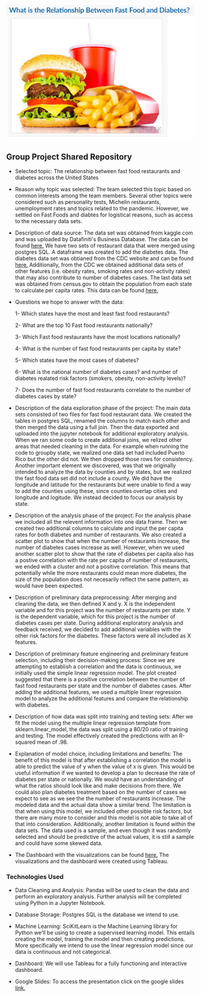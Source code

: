 # ![Image](https://github.com/fletchrk/Fast_Food_Project/blob/main/Resources/Image.png)

## Group Project Shared Repository

- Selected topic: The relationship between fast food restaurants and diabetes across the United States

- Reason why topic was selected: The team selected this topic based on common interests among the team members. Several other topics were considered such as personality tests, Michelin restaurants, unemployment rates and topics related to the pandemic. However, we settled on Fast Foods and diabtes for logistical reasons, such as access to the necessary data sets. 

- Description of data source: The data set was obtained from kaggle.com and was uploaded by Datafiniti's Business Database. The data can be found [here.](https://www.kaggle.com/datafiniti/fast-food-restaurants) We have two sets of restaurant data that were merged using postgres SQL. A dataframe was created to add the diabetes data. The diabetes data set was obtianed from the CDC website and can be found [here.](https://gis.cdc.gov/grasp/diabetes/DiabetesAtlas.html#) Additionally, from the CDC we obtained additional data sets of other features (i.e. obesity rates, smoking rates and non-activity rates) that may also contribute to number of diabetes cases. The last data set was obtained from census.gov to obtain the population from each state to calculate per capita rates. This data can be found [here.](https://www.census.gov/acs/www/data/data-tables-and-tools/data-profiles/2017/)

- Questions we hope to answer with the data:
 
  1- Which states have the most and least fast food restaurants?
  
  2- What are the top 10 Fast food restaurants nationally?
  
  3- Which Fast food restaurants have the most locations nationally?
  
  4- What is the number of fast food restaurants per capita by state?
  
  5- Which states have the most cases of diabetes?
  
  6- What is the national number of diabetes cases? and number of diabetes realated risk factors (smokers, obesity, non-activity levels)?
  
  7- Does the number of fast food restaurants correlate to the number of diabetes cases by state? 
  
 - Description of the data exploration phase of the project: The main data sets consisted of two files for fast food restaurant data. We created the tables in  postgres SQL, renamed the columns to match each other and then merged the data using a full join. Then the data exported and uploaded into the jupyter notebook for additional exploratory analysis. When we ran some code to create additional joins, we relized other areas that needed cleaning in the data. For example when running the code to groupby state, we realized one data set had included Puerto Rico but the other did not. We then dropped those rows for consistency. Another important element we discovered, was that we originally intended to analyze the data by counties and by states, but we realized the fast food data set did not include a county. We did have the longitude and latitude for the restaurants but were unable to find a way to add the counties using these, since counties overlap cities and longitude and logitude. We instead decided to focus our analysis by state. 
 
 - Description of the analysis phase of the project: For the analysis phase we included all the relevent information into one data frame. Then we created two additional columns to calculate and input the per capita rates for both diabetes and number of restaurants. We also created a scatter plot to show that when the number of restaurants increase, the number of diabetes cases increase as well. However, when we used another scatter plot to show that the rate of diabetes per capita also has a postive correlation with the rate per capita of number of restaurants, we ended with a cluster and not a positive correlation. This means that potentially while the more restaurants could mean more diabetes, the size of the population does not necesarily reflect the same pattern, as would have been expected.  

- Description of preliminary data preprocessing: After merging and cleaning the data, we then defined X and y. X is the independent variable and for this project was the number of restaurants per state. Y is the dependent variable, which for this project is the number of diabetes cases per state. During additional exploratory analysis and feedback received, we decided to add additional variables with the other risk factors for the diabetes. These factors were all included as X features. 

- Description of preliminary feature engineering and preliminary feature selection, including their decision-making process: Since we are attempting to establish a correlation and the data is continuous, we initially used the simple linear regression model. The plot created suggested that there is a positive correlation between the number of fast food restaurants per state and the number of diabetes cases. After adding the additional features, we used a multiple linear regression model to analyze the additional features and compare the relationship with diabetes. 

- Description of how data was split into training and testing sets: After we fit the model using the multiple linear regression template from sklearn.linear_model, the data was split using a 80/20 ratio of training and testing. The model effectively created the predictions with an R-squared mean of .98. 

- Explanation of model choice, including limitations and benefits: The benefit of this model is that after establishing a correlation the model is able to predict the value of y when the value of x is given. This would be useful information if we wanted to develop a plan to decrease the rate of diabetes per state or nationally. We would have an understanding of what the ratios should look like and make decisions from there. We could also plan diabetes treatment based on the number of cases we expect to see as we see the the number of restaurants increase. The modeled data and the actual data show a similar trend. The limitation is that when using this model, we included other possible risk factors, but there are many more to consider and this model is not able to take all of that into consideration. Additionally, another limitation is found within the data sets. The data used is a sample, and even though it was randomly selected and should be predictive of the actual values, it is still a sample and could have some skewed data. 

- The Dashboard with the visualizations can be found [here.](https://public.tableau.com/app/profile/rachel.fletcher3993/viz/Fast_Food_Project/_FF_Restaurants) The visualizations and the dashboard were created using Tableau. 

### Technologies Used
- Data Cleaning and Analysis:
Pandas will be used to clean the data and perform an exploratory analysis. Further analysis will be completed using Python in a Jupyter Notebook.

- Database Storage:
Postgres SQL is the database we intend to use.

- Machine Learning:
SciKitLearn is the Machine Learning library for Python we'll be using to create a supervised learning model. This entails creating the model, training the model and then creating predictions. More specifically we intend to use the linear regression model since our data is continuous and not categorical. 

- Dashboard:
We will use Tableau for a fully functioning and interactive dashboard.

- Google Slides:
To access the presentation click on the google slides [link.](https://drive.google.com/file/d/1He-NSL58hJ7rZ04gDH3EYZGbVNBDyOa9/view?usp=sharing)
